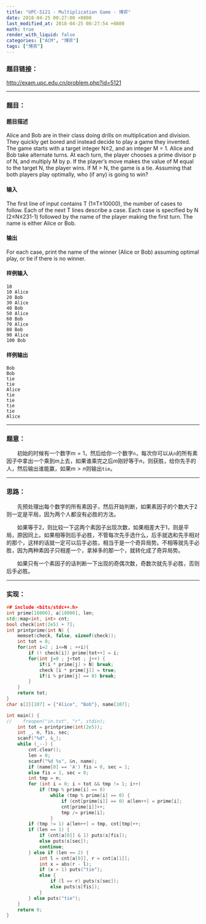 ```yaml
---
title: "UPC-5121 - Multiplication Game - 博弈"
date: 2018-04-25 00:27:00 +0800
last_modified_at: 2018-04-25 00:27:54 +0800
math: true
render_with_liquid: false
categories: ["ACM", "博弈"]
tags: ["博弈"]
---
```


### 题目链接：

http://exam.upc.edu.cn/problem.php?id=5121

---
### 题目：

#### 题目描述
Alice and Bob are in their class doing drills on multiplication and division. They quickly get bored and instead decide to play a game they invented.
The game starts with a target integer N≥2, and an integer M = 1. Alice and Bob take alternate turns. At each turn, the player chooses a prime divisor p of N, and multiply M by p. If the player’s move makes the value of M equal to the target N, the player wins. If M > N, the game is a tie.
Assuming that both players play optimally, who (if any) is going to win?
#### 输入
The first line of input contains T (1≤T≤10000), the number of cases to follow. Each of the next T lines describe a case. Each case is specified by N (2≤N≤231-1) followed by the name of the player making the first turn. The name is either Alice or Bob.
#### 输出
For each case, print the name of the winner (Alice or Bob) assuming optimal play, or tie if there is no winner.
#### 样例输入
```
10
10 Alice
20 Bob
30 Alice
40 Bob
50 Alice
60 Bob
70 Alice
80 Bob
90 Alice
100 Bob
```
#### 样例输出
```
Bob
Bob
tie
tie
Alice
tie
tie
tie
tie
Alice
```

---
### 题意：

&emsp;&emsp;初始的时候有一个数字$m = 1$，然后给你一个数字`n`，每次你可以从`n`的所有素因子中拿出一个乘到$m$上去，如果谁乘完之后$m$刚好等于$n$，则获胜，给你先手的人，然后输出谁能赢，如果$m>n$则输出`tie`。

---
### 思路：

&emsp;&emsp;先预处理出每个数字的所有素因子，然后开始判断，如果素因子的个数大于2则一定是平局，因为两个人都没有必胜的方法。

&emsp;&emsp;如果等于2，则比较一下这两个素因子出现次数，如果相差大于1，则是平局，原因同上。如果相等则后手必胜，不管每次先手选什么，后手就选和先手相对的那个，这样的话就一定可以后手必胜，相当于是一个奇异局势。不相等就先手必胜，因为两种素因子只相差一个，拿掉多的那一个，就转化成了奇异局势。

&emsp;&emsp;如果只有一个素因子的话判断一下出现的奇偶次数，奇数次就先手必胜，否则后手必胜。

---
### 实现：

```cpp
## include <bits/stdc++.h>
int prime[18000], a[18000], len;
std::map<int, int> cnt;
bool check[int(2e5) + 7];
int printprime(int N) {
    memset(check, false, sizeof(check));
    int tot = 0;
    for(int i=2 ; i<=N ; ++i){
        if (! check[i]) prime[tot++] = i;
        for(int j=0 ; j<tot ; j++) {
            if(i * prime[j] > N) break;
            check [i * prime[j]] = true;
            if(i % prime[j] == 0) break;
        }
    }
    return tot;
}
char s[2][107] = {"Alice", "Bob"}, name[107];

int main() {
//    freopen("in.txt", "r", stdin);
    int tot = printprime(int(2e5));
    int _, n, fis, sec;
    scanf("%d", &_);
    while (_--) {
        cnt.clear();
        len = 0;
        scanf("%d %s", &n, name);
        if (name[0] == 'A') fis = 0, sec = 1;
        else fis = 1, sec = 0;
        int tmp = n;
        for (int i = 0; i < tot && tmp != 1; i++)
            if (tmp % prime[i] == 0)
                while (tmp % prime[i] == 0) {
                    if (cnt[prime[i]] == 0) a[len++] = prime[i];
                    cnt[prime[i]]++;
                    tmp /= prime[i];
                }
        if (tmp != 1) a[len++] = tmp, cnt[tmp]++;
        if (len == 1) {
            if (cnt[a[0]] & 1) puts(s[fis]);
            else puts(s[sec]);
            continue;
        } else if (len == 2) {
            int l = cnt[a[0]], r = cnt[a[1]];
            int x = abs(r - l);
            if (x > 1) puts("tie");
            else {
                if (l == r) puts(s[sec]);
                else puts(s[fis]);
            }
        } else puts("tie");
    }
    return 0;
}
```